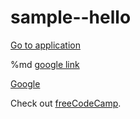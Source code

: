 # sample--hello

<a href="https://www.facebook.com/" target="_blank">Go to application</a> 

%md <a href="https://google.com" target="_blank">google link</a>

<a href="https://www.google.com/" target="_blank">Google</a>

<p>Check out <a href="https://www.freecodecamp.org/" target="_blank">freeCodeCamp</a>.</p>

